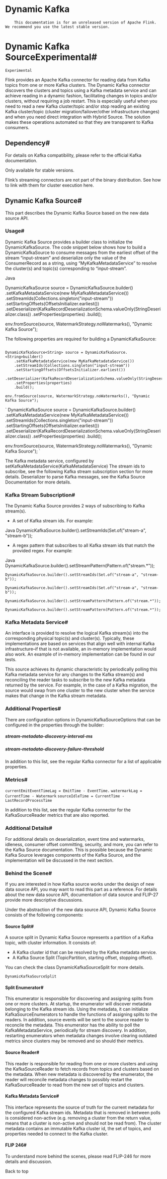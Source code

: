# Dynamic Kafka


> 
        This documentation is for an unreleased version of Apache Flink. We recommend you use the latest stable version.
    


# Dynamic Kafka SourceExperimental#

`Experimental`

Flink provides an Apache Kafka connector for reading data from Kafka topics from one or more Kafka clusters.
The Dynamic Kafka connector discovers the clusters and topics using a Kafka metadata service and can achieve reading in a dynamic fashion, facilitating changes in
topics and/or clusters, without requiring a job restart. This is especially useful when you need to read a new Kafka cluster/topic and/or stop reading
an existing Kafka cluster/topic (cluster migration/failover/other infrastructure changes) and when you need direct integration with Hybrid Source. The solution
makes these operations automated so that they are transparent to Kafka consumers.


## Dependency#


For details on Kafka compatibility, please refer to the official Kafka documentation.


Only available for stable versions.


Flink’s streaming connectors are not part of the binary distribution.
See how to link with them for cluster execution here.


## Dynamic Kafka Source#


> 
  This part describes the Dynamic Kafka Source based on the new
data source API.



### Usage#


Dynamic Kafka Source provides a builder class to initialize the DynamicKafkaSource. The code snippet
below shows how to build a DynamicKafkaSource to consume messages from the earliest offset of the
stream “input-stream” and deserialize only the value of the
ConsumerRecord as a string, using “MyKafkaMetadataService” to resolve the cluster(s) and topic(s)
corresponding to “input-stream”.




Java

DynamicKafkaSource<String> source = DynamicKafkaSource.<String>builder()
    .setKafkaMetadataService(new MyKafkaMetadataService())
    .setStreamIds(Collections.singleton("input-stream"))
    .setStartingOffsets(OffsetsInitializer.earliest())
    .setDeserializer(KafkaRecordDeserializationSchema.valueOnly(StringDeserializer.class))
    .setProperties(properties)
    .build();

env.fromSource(source, WatermarkStrategy.noWatermarks(), "Dynamic Kafka Source");


The following properties are required for building a DynamicKafkaSource:


```

DynamicKafkaSource<String> source = DynamicKafkaSource.<String>builder()
    .setKafkaMetadataService(new MyKafkaMetadataService())
    .setStreamIds(Collections.singleton("input-stream"))
    .setStartingOffsets(OffsetsInitializer.earliest())
    .setDeserializer(KafkaRecordDeserializationSchema.valueOnly(StringDeserializer.class))
    .setProperties(properties)
    .build();

env.fromSource(source, WatermarkStrategy.noWatermarks(), "Dynamic Kafka Source");

```

`
DynamicKafkaSource<String> source = DynamicKafkaSource.<String>builder()
    .setKafkaMetadataService(new MyKafkaMetadataService())
    .setStreamIds(Collections.singleton("input-stream"))
    .setStartingOffsets(OffsetsInitializer.earliest())
    .setDeserializer(KafkaRecordDeserializationSchema.valueOnly(StringDeserializer.class))
    .setProperties(properties)
    .build();

env.fromSource(source, WatermarkStrategy.noWatermarks(), "Dynamic Kafka Source");
`

The Kafka metadata service, configured by setKafkaMetadataService(KafkaMetadataService)
The stream ids to subscribe, see the following Kafka stream subscription section for more details.
Deserializer to parse Kafka messages, see the Kafka Source Documentation for more details.


### Kafka Stream Subscription#


The Dynamic Kafka Source provides 2 ways of subscribing to Kafka stream(s).

* A set of Kafka stream ids. For example:






Java
DynamicKafkaSource.builder().setStreamIds(Set.of("stream-a", "stream-b"));


* A regex pattern that subscribes to all Kafka stream ids that match the provided regex. For example:






Java
DynamicKafkaSource.builder().setStreamPattern(Pattern.of("stream.*"));



```
DynamicKafkaSource.builder().setStreamIds(Set.of("stream-a", "stream-b"));

```

`DynamicKafkaSource.builder().setStreamIds(Set.of("stream-a", "stream-b"));
`

```
DynamicKafkaSource.builder().setStreamPattern(Pattern.of("stream.*"));

```

`DynamicKafkaSource.builder().setStreamPattern(Pattern.of("stream.*"));
`

### Kafka Metadata Service#


An interface is provided to resolve the logical Kafka stream(s) into the corresponding physical
topic(s) and cluster(s). Typically, these implementations are based on services that align well
with internal Kafka infrastructure–if that is not available, an in-memory implementation
would also work. An example of in-memory implementation can be found in our tests.


This source achieves its dynamic characteristic by periodically polling this Kafka metadata service
for any changes to the Kafka stream(s) and reconciling the reader tasks to subscribe to the new
Kafka metadata returned by the service. For example, in the case of a Kafka migration, the source would
swap from one cluster to the new cluster when the service makes that change in the Kafka stream metadata.


### Additional Properties#


There are configuration options in DynamicKafkaSourceOptions that can be configured in the properties through the builder:


##### stream-metadata-discovery-interval-ms


##### stream-metadata-discovery-failure-threshold


In addition to this list, see the regular Kafka connector for
a list of applicable properties.


### Metrics#

`currentEmitEventTimeLag = EmitTime - EventTime.`
`watermarkLag = CurrentTime - Watermark`
`sourceIdleTime = CurrentTime - LastRecordProcessTime`

In addition to this list, see the regular Kafka connector for
the KafkaSourceReader metrics that are also reported.


### Additional Details#


For additional details on deserialization, event time and watermarks, idleness, consumer offset
committing, security, and more, you can refer to the Kafka Source documentation. This is possible because the
Dynamic Kafka Source leverages components of the Kafka Source, and the implementation will be
discussed in the next section.


### Behind the Scene#


> 
  If you are interested in how Kafka source works under the design of new data source API, you may
want to read this part as a reference. For details about the new data source API,
documentation of data source and
FLIP-27
provide more descriptive discussions.



Under the abstraction of the new data source API, Dynamic Kafka Source consists of the following components:


#### Source Split#


A source split in Dynamic Kafka Source represents a partition of a Kafka topic, with cluster information. It
consists of:

* A Kafka cluster id that can be resolved by the Kafka metadata service.
* A Kafka Source Split (TopicPartition, starting offset, stopping offset).

You can check the class DynamicKafkaSourceSplit for more details.

`DynamicKafkaSourceSplit`

#### Split Enumerator#


This enumerator is responsible for discovering and assigning splits from one or more clusters. At startup, the
enumerator will discover metadata belonging to the Kafka stream ids. Using the metadata, it can
initialize KafkaSourceEnumerators to handle the functions of assigning splits to the readers. In addition,
source events will be sent to the source reader to reconcile the metadata. This enumerator has the ability to poll the
KafkaMetadataService, periodically for stream discovery. In addition, restarting enumerators when metadata changes involve
clearing outdated metrics since clusters may be removed and so should their metrics.


#### Source Reader#


This reader is responsible for reading from one or more clusters and using the KafkaSourceReader to fetch
records from topics and clusters based on the metadata. When new metadata is discovered by the enumerator,
the reader will reconcile metadata changes to possibly restart the KafkaSourceReader to read from the new
set of topics and clusters.


#### Kafka Metadata Service#


This interface represents the source of truth for the current metadata for the configured Kafka stream ids.
Metadata that is removed in between polls is considered non-active (e.g. removing a cluster from the
return value, means that a cluster is non-active and should not be read from). The cluster metadata
contains an immutable Kafka cluster id, the set of topics, and properties needed to connect to the
Kafka cluster.


#### FLIP 246#


To understand more behind the scenes, please read FLIP-246
for more details and discussion.


 Back to top
